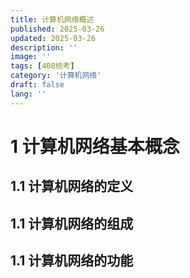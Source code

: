 ```yaml
---
title: 计算机网络概述
published: 2025-03-26
updated: 2025-03-26
description: ''
image: ''
tags: [408统考]
category: '计算机网络'
draft: false 
lang: ''
---
```


# 1 计算机网络基本概念

## 1.1 计算机网络的定义

## 1.1 计算机网络的组成

## 1.1 计算机网络的功能